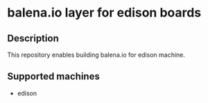 # balena.io layer for edison boards

## Description
This repository enables building balena.io for edison machine.

## Supported machines
* edison
